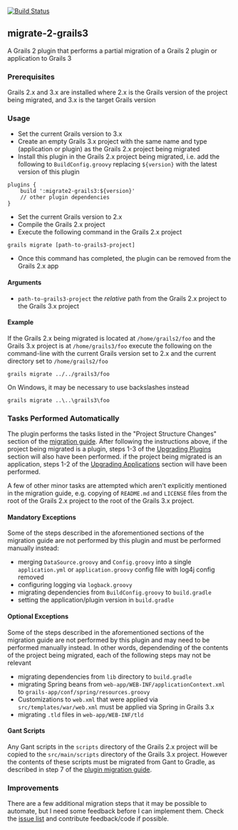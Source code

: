 [![Build Status](https://travis-ci.org/domurtag/migrate-2-grails3.svg?branch=master)](https://travis-ci.org/domurtag/migrate-2-grails3)

## migrate-2-grails3
A Grails 2 plugin that performs a partial migration of a Grails 2 plugin or application to Grails 3

### Prerequisites
Grails 2.x and 3.x are installed where 2.x is the Grails version of the project being migrated, and 3.x is the target Grails version 

### Usage
- Set the current Grails version to 3.x
- Create an empty Grails 3.x project with the same name and type (application or plugin) as the Grails 2.x project being migrated
- Install this plugin in the Grails 2.x project being migrated, i.e. add the following to `BuildConfig.groovy`
replacing `${version}` with the latest version of this plugin

````
plugins {
    build ':migrate2-grails3:${version}'
    // other plugin dependencies
}
````

- Set the current Grails version to 2.x
- Compile the Grails 2.x project
- Execute the following command in the Grails 2.x project

`grails migrate [path-to-grails3-project]`

- Once this command has completed, the plugin can be removed from the Grails 2.x app

#### Arguments
- `path-to-grails3-project` the *relative* path from the Grails 2.x project to the Grails 3.x project

#### Example
If the Grails 2.x being migrated is located at `/home/grails2/foo` and the Grails 3.x project is at `/home/grails3/foo` execute the following
on the command-line with the current Grails version set to 2.x and the current directory set to `/home/grails2/foo`

    grails migrate ../../grails3/foo

On Windows, it may be necessary to use backslashes instead

    grails migrate ..\..\grails3\foo

### Tasks Performed Automatically
The plugin performs the tasks listed in the "Project Structure Changes" section of the [migration guide](https://grails.github.io/grails-doc/latest/guide/upgrading.html).
After following the instructions above, if the project being migrated is a plugin, steps 1-3 of the [Upgrading Plugins](https://grails.github.io/grails-doc/latest/guide/upgrading.html#upgradingPlugins)
section will also have been performed. if the project being migrated is an application, steps 1-2 of the 
[Upgrading Applications](https://grails.github.io/grails-doc/latest/guide/upgrading.html#upgradingApps) section will have been performed.

A few of other minor tasks are attempted which aren't explicitly mentioned in the migration guide, e.g. copying of
`README.md` and `LICENSE` files from the root of the Grails 2.x project to the root of the Grails 3.x project.

#### Mandatory Exceptions
Some of the steps described in the aforementioned sections of the migration guide are not performed by this plugin and must be performed manually instead:

- merging `DataSource.groovy` and `Config.groovy` into a single `application.yml` or `application.groovy` config file with log4j config removed
- configuring logging via `logback.groovy`
- migrating dependencies from `BuildConfig.groovy` to `build.gradle`
- setting the application/plugin version in `build.gradle`

#### Optional Exceptions
Some of the steps described in the aforementioned sections of the migration guide are not performed by this plugin and may need to be performed manually instead. In other words, dependending of the contents of the project being migrated, each of the following steps may not be relevant

- migrating dependencies from `lib` directory to `build.gradle`
- migrating Spring beans from `web-app/WEB-INF/applicationContext.xml` to `grails-app/conf/spring/resources.groovy`
- Customizations to `web.xml` that were applied via `src/templates/war/web.xml` must be applied via Spring in Grails 3.x
- migrating `.tld` files in `web-app/WEB-INF/tld`


#### Gant Scripts
Any Gant scripts in the `scripts` directory of the Grails 2.x project will be copied to the `src/main/scripts` directory of the Grails 3.x project. However the contents of these scripts must be migrated from Gant to Gradle, as described in step 7 of the [plugin migration guide](https://grails.github.io/grails-doc/latest/guide/upgrading.html#upgradingPlugins).

### Improvements
There are a few additional migration steps that it may be possible to automate, but I need some feedback before I can implement
them. Check the [issue list](https://github.com/domurtag/migrate-2-grails3/issues) and contribute feedback/code if possible.
